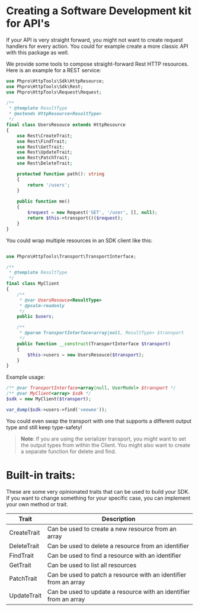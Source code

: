 # Creating a Software Development kit for API's

If your API is very straight forward, you might not want to create request handlers for every action.
You could for example create a more classic API with this package as well.

We provide some tools to compose straight-forward Rest HTTP resources.
Here is an example for a REST service:

```php
use Phpro\HttpTools\Sdk\HttpResource;
use Phpro\HttpTools\Sdk\Rest;
use Phpro\HttpTools\Request\Request;

/**
 * @template ResultType
 * @extends HttpResource<ResultType>
 */
final class UsersResouce extends HttpResource
{
    use Rest\CreateTrait;
    use Rest\FindTrait;
    use Rest\GetTrait;
    use Rest\UpdateTrait;
    use Rest\PatchTrait;
    use Rest\DeleteTrait;

    protected function path(): string
    {
        return '/users';
    }
    
    public function me()
    {
        $request = new Request('GET', '/user', [], null);
        return $this->transport()($request); 
    }
}
```

You could wrap multiple resources in an SDK client like this:

```php

use Phpro\HttpTools\Transport\TransportInterface;

/**
 * @template ResultType
 */
final class MyClient
{
    /**
     * @var UsersResouce<ResultType>
     * @psalm-readonly
     */
    public $users;

    /**
     * @param TransportInterface<array|null, ResultType> $transport
     */
    public function __construct(TransportInterface $transport)
    {
        $this->users = new UsersResouce($transport);
    }
}
```

Example usage:

```php
/** @var TransportInterface<array|null, UserModel> $transport */
/** @var MyClient<array> $sdk */
$sdk = new MyClient($transport);

var_dump($sdk->users->find('veewee'));
```

You could even swap the transport with one that supports a different output type and still keep type-safety!

> **Note**: If you are using the serializer transport, you might want to set the output types from within the Client.
> You might also want to create a separate function for delete and find.


# Built-in traits:

These are some very opinionated traits that can be used to build your SDK.
If you want to change something for your specific case, you can implement your own method or trait.

| Trait | Description |
| --- | --- |
| CreateTrait<ResponseType> | Can be used to create a new resource from an array |
| DeleteTrait<ResponseType> | Can be used to delete a resource from an identifier |
| FindTrait<ResponseType> | Can be used to find a resource with an identifier |
| GetTrait<ResponseType> | Can be used to list all resources |
| PatchTrait<ResponseType> | Can be used to patch a resource with an identifier from an array |
| UpdateTrait<ResponseType> | Can be used to update a resource with an identifier from an array |

